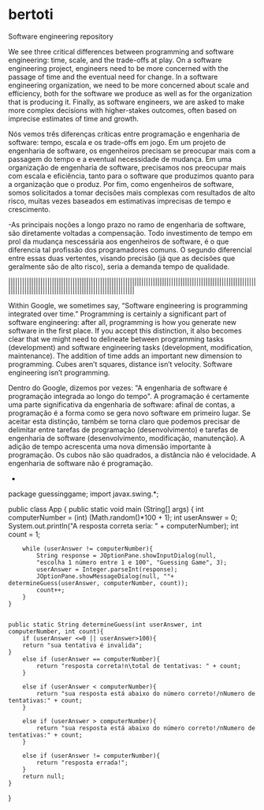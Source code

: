 # bertoti

Software engineering repository

We see three critical differences between programming and software engineering: time, scale, and the trade-offs at play. On a software engineering project, engineers need to be more concerned with the passage of time and the eventual need for change. In a software engineering organization, we need to be more concerned about scale and efficiency, both for the software we produce as well as for the organization that is producing it. Finally, as software engineers, we are asked to make more complex decisions with higher-stakes outcomes, often based on imprecise estimates of time and growth.

Nós vemos três diferenças críticas entre programação e engenharia de software: tempo, escala e os trade-offs em jogo. Em um projeto de engenharia de software, os engenheiros precisam se preocupar mais com a passagem do tempo e a eventual necessidade de mudança. Em uma organização de engenharia de software, precisamos nos preocupar mais com escala e eficiência, tanto para o software que produzimos quanto para a organização que o produz. Por fim, como engenheiros de software, somos solicitados a tomar decisões mais complexas com resultados de alto risco, muitas vezes baseados em estimativas imprecisas de tempo e crescimento. 

-As principais noções a longo prazo no ramo de engenharia de software, são diretamente voltadas a compensação. Todo investimento de tempo em prol da mudança nescessária aos engenheiros de software, é o que diferencia tal profissão dos programadores comuns. O segundo diferencial entre essas duas vertentes, visando precisão (já que as decisões que geralmente são de alto risco), seria a demanda  tempo de qualidade. 

|||||||||||||||||||||||||||||||||||||||||||||||||||||||||||||||||||||||||||||||||||||||||||||||||||||||||||||||||||||||||||||||||||||||||||||||||||||||||||||||||||

Within Google, we sometimes say, “Software engineering is programming integrated over time.” Programming is certainly a significant part of software engineering: after all, programming is how you generate new software in the first place. If you accept this distinction, it also becomes clear that we might need to delineate between programming tasks (development) and software engineering tasks (development, modification, maintenance). The addition of time adds an important new dimension to programming. Cubes aren’t squares, distance isn’t velocity. Software engineering isn’t programming.

Dentro do Google, dizemos por vezes: "A engenharia de software é programação integrada ao longo do tempo". A programação é certamente uma parte significativa da engenharia de software: afinal de contas, a programação é a forma como se gera novo software em primeiro lugar. Se aceitar esta distinção, também se torna claro que podemos precisar de delimitar entre tarefas de programação (desenvolvimento) e tarefas de engenharia de software (desenvolvimento, modificação, manutenção). A adição de tempo acrescenta uma nova dimensão importante à programação. Os cubos não são quadrados, a distância não é velocidade. A engenharia de software não é programação.

-   




package guessinggame;
import javax.swing.*;

public class App {
    public static void main (String[] args) {
        int computerNumber = (int) (Math.random()*100 + 1);
        int userAnswer = 0;
        System.out.println("A resposta correta seria: " + computerNumber);
        int count = 1;
        
        while (userAnswer != computerNumber){
            String response = JOptionPane.showInputDialog(null,
            "escolha 1 número entre 1 e 100", "Guessing Game", 3);
            userAnswer = Integer.parseInt(response);
            JOptionPane.showMessageDialog(null, ""+ determineGuess(userAnswer, computerNumber, count));
            count++;
        }
    }

    
    public static String determineGuess(int userAnswer, int computerNumber, int count){
        if (userAnswer <=0 || userAnswer>100){
        return "sua tentativa é invalida";
    }
        else if (userAnswer == computerNumber){
            return "resposta correta!n\total de tentativas: " + count;
        }
        
        else if (userAnswer < computerNumber){
            return "sua resposta está abaixo do número correto!/nNumero de tentativas:" + count;
        }
        
        else if (userAnswer > computerNumber){
            return "sua resposta está abaixo do número correto!/nNumero de tentativas:" + count;
        }
        
        else if (userAnswer != computerNumber){
            return "resposta errada!";
        }
        return null;
    }
}
